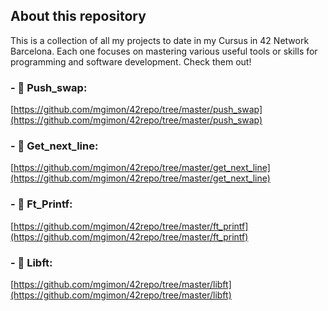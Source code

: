 ## About this repository

This is a collection of all my projects to date in my Cursus in 42 Network Barcelona. Each one focuses on mastering various useful tools or skills for programming and software development. Check them out!

### - 🔹 Push_swap:
[https://github.com/mgimon/42repo/tree/master/push_swap](https://github.com/mgimon/42repo/tree/master/push_swap)

### - 🔹 Get_next_line:
[https://github.com/mgimon/42repo/tree/master/get_next_line](https://github.com/mgimon/42repo/tree/master/get_next_line)

### - 🔹 Ft_Printf:
[https://github.com/mgimon/42repo/tree/master/ft_printf](https://github.com/mgimon/42repo/tree/master/ft_printf)

### - 🔹 Libft:
[https://github.com/mgimon/42repo/tree/master/libft](https://github.com/mgimon/42repo/tree/master/libft)
